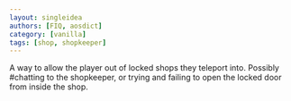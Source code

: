 ```yaml
---
layout: singleidea
authors: [FIQ, aosdict]
category: [vanilla]
tags: [shop, shopkeeper]
---
```

A way to allow the player out of locked shops they teleport into. Possibly #chatting to the shopkeeper, or trying and failing to open the locked door from inside the shop.
